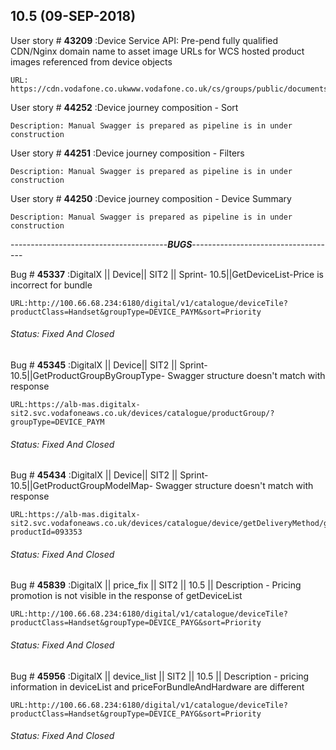 10.5 (09-SEP-2018)
-------------------

User story # **43209** :Device Service API: Pre-pend fully qualified CDN/Nginx domain name to asset image URLs for WCS hosted product images referenced from device objects

    URL: https://cdn.vodafone.co.ukwww.vodafone.co.uk/cs/groups/public/documents/images/imageurls.grid.png

User story # **44252** :Device journey composition - Sort 

    Description: Manual Swagger is prepared as pipeline is in under construction

User story # **44251** :Device journey composition - Filters 

    Description: Manual Swagger is prepared as pipeline is in under construction

User story # **44250** :Device journey composition - Device Summary 

    Description: Manual Swagger is prepared as pipeline is in under construction

---------------------------------------***BUGS***------------------------------------

Bug # **45337** :DigitalX || Device|| SIT2 || Sprint- 10.5||GetDeviceList-Price is incorrect for bundle

    URL:http://100.66.68.234:6180/digital/v1/catalogue/deviceTile?productClass=Handset&groupType=DEVICE_PAYM&sort=Priority

###### Status: Fixed And Closed

Bug # **45345** :DigitalX || Device|| SIT2 || Sprint- 10.5||GetProductGroupByGroupType- Swagger structure doesn't match with response

    URL:https://alb-mas.digitalx-sit2.svc.vodafoneaws.co.uk/devices/catalogue/productGroup/?groupType=DEVICE_PAYM 

###### Status: Fixed And Closed

Bug # **45434** :DigitalX || Device|| SIT2 || Sprint- 10.5||GetProductGroupModelMap- Swagger structure doesn't match with response

    URL:https://alb-mas.digitalx-sit2.svc.vodafoneaws.co.uk/devices/catalogue/device/getDeliveryMethod/getProductGroupModel/?productId=093353 

###### Status: Fixed And Closed

Bug # **45839** :DigitalX || price_fix || SIT2 || 10.5 || Description - Pricing promotion is not visible in the response of getDeviceList

    URL:http://100.66.68.234:6180/digital/v1/catalogue/deviceTile?productClass=Handset&groupType=DEVICE_PAYG&sort=Priority

###### Status: Fixed And Closed

Bug # **45956** :DigitalX || device_list || SIT2 || 10.5 || Description - pricing information in deviceList and priceForBundleAndHardware are different

    URL:http://100.66.68.234:6180/digital/v1/catalogue/deviceTile?productClass=Handset&groupType=DEVICE_PAYG&sort=Priority

###### Status: Fixed And Closed

